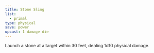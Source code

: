 ```yaml
---
title: Stone Sling
list:
  - primal
type: physical
save: power
upcast: 1 damage die
---
```

Launch a stone at a target within 30 feet, dealing 1d10 physical damage.

